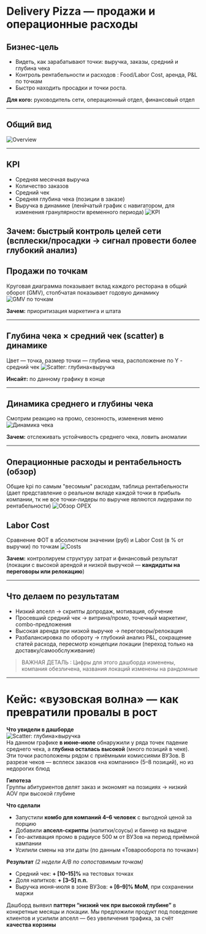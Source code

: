 # Delivery Pizza — продажи и операционные расходы

##  Бизнес-цель
- Видеть, как зарабатывают точки: выручка, заказы, средний и глубина чека
- Контроль рентабельности и расходов : Food/Labor Cost, аренда, P&L по точкам
- Быстро находить просадки и точки роста.

**Для кого:** руководитель сети, операционный отдел, финансовый отдел

---

## Общий вид 
![Overview](./01-overview.jpg)

---

## KPI 
- Средняя месячная выручка  
- Количество заказов  
- Средний чек  
- Средняя глубина чека (позиции в заказе)
- Выручка в динамике (ленйчатый график с навигатором, для изменения гранулярности временного периода)
![KPI](./001_overview_kpi.jpg)

**Зачем:** быстрый контроль целей сети (всплески/просадки → сигнал провести более глубокий анализ)
---

## Продажи по точкам
Круговая диаграмма показывает вклад каждого ресторана в общий оборот (GMV), столбчатая показывает годовую динамику 
![GMV по точкам](./02_GMV_points.jpg)

**Зачем:** приоритизация маркетинга и штата

---

## Глубина чека × средний чек (scatter) в динамике
Цвет — точка, размер точки — глубина чека, расположение по Y - средний чек
![Scatter: глубина×выручка](./03-avg-depth-check-points.jpg)

**Инсайт:** по данному графику в конце

---

## Динамика среднего и глубины чека
Смотрим реакцию на промо, сезонность, изменения меню
![Динамика чека](./04-avg-depth-check.jpg)

**Зачем:** отслеживать устойчивость среднего чека, ловить аномалии

---

## Операционные расходы и рентабельность (обзор)
Общие kpi по самым "весомым" расходам, таблица рентабельности (дает представление о реальном вкладе каждой точки в прибыль компании, тк не все точки-лидеры по выручке являются лидерами по рентабельности)
![Обзор OPEX](./05_overview.jpg)

## Labor Cost
Сравнение ФОТ в абсолютном значении (руб) и Labor Cost (в % от выручки) по точкам
![Costs](./06_costs.jpg)

**Зачем:** контролируем структуру затрат и финансовый результат (локации с высокой арендой и низкой выручкой — **кандидаты на переговоры или релокацию**)

---

## Что делаем по результатам
- Низкий апселл → скрипты допродаж, мотивация, обучение
- Просевший средний чек → витрина/промо, точечный маркетинг, combo-предложения
- Высокая аренда при низкой выручке → переговоры/релокация
- Разбалансировка по обороту → глубокий анализ P&L, сокращение статей расхода, пересмотр концепции локации (переход только на   доставку/самообслуживание)

> ВАЖНАЯ ДЕТАЛЬ : Цифры для этого дашборда изменены, компания обезличена, названия локаций изменены на рандомные

------
# Кейс: «вузовская волна» — как превратили провалы в рост

**Что увидели в дашборде**  
![Scatter: глубина×выручка](./03-avg-depth-check-points.jpg)  
На данном графике **в июне–июле** обнаружили у ряда точек падение среднего чека, а **глубина осталась высокой** (много позиций в чеке). Эти точки расположены рядом с приёмными комиссиями ВУЗов. В разрезе чеков — всплеск заказов «на компанию» (5–8 позиций), но из недорогих блюд

**Гипотеза**  
Группы абитуриентов делят заказ и экономят на позициях → низкий AOV при высокой глубине

**Что сделали**  
- Запустили **комбо для компаний 4–6 человек** с выгодной ценой за порцию 
- Добавили **апселл-скрипты** (напитки/соусы) и баннер на выдаче 
- Гео-активация промо в радиусе 500 м от ВУЗов на период приёмной кампании
- Усилили смены на эти даты (по данным «Товарооборота по точкам»)

**Результат** *(2 недели A/B по сопоставимым точкам)*  
- Средний чек: **+ [10–15]%** на тестовых точках
- Доля напитков: **+ [3–5] п.п.**  
- Выручка июня–июля в зоне ВУЗов: **+ [6–9]% MoM**, при сохранении маржи 

Дашборд выявил **паттерн “низкий чек при высокой глубине”** в конкретные месяцы и локации. Мы предложили продукт под поведение клиентов и усилили апселл — без увеличения трафика, за счёт **качества корзины**